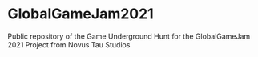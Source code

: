 # GlobalGameJam2021
Public repository of the Game Underground Hunt for the GlobalGameJam 2021 Project from Novus Tau Studios
